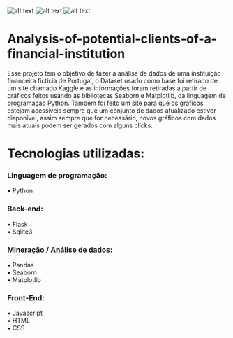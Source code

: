 ![alt text](https://i.ibb.co/t8c3b8N/Login.png)
![alt text](https://i.ibb.co/SfTzDMD/Principal-1.png)
![alt text](https://i.ibb.co/3Ry3Tnw/Secundario-1.png)
# Analysis-of-potential-clients-of-a-financial-institution
Esse projeto tem o objetivo de fazer a análise de dados de uma instituição financeira fictícia de Portugal, o Dataset usado como base foi retirado de um site chamado Kaggle e as informações foram retiradas a partir de gráficos feitos usando as bibliotecas Seaborn e Matplotlib, da linguagem de programação Python.
Também foi feito um site para que os gráficos estejam acessíveis sempre que um conjunto de dados atualizado estiver disponível, assim sempre que for necessário, novos gráficos com dados mais atuais podem ser gerados com alguns clicks.

<h1>Tecnologias utilizadas:<br></h1>
<h3>Linguagem de programação:<br></h3>
• Python<br>
<h3>Back-end:<br></h3>
• Flask<br>
• Sqlite3<br>
<h3>Mineração / Análise de dados:<br></h3>
• Pandas<br>
• Seaborn<br>
• Matplotlib<br>
<h3>Front-End:<br></h3>
• Javascript<br>
• HTML<br>
• CSS<br>
